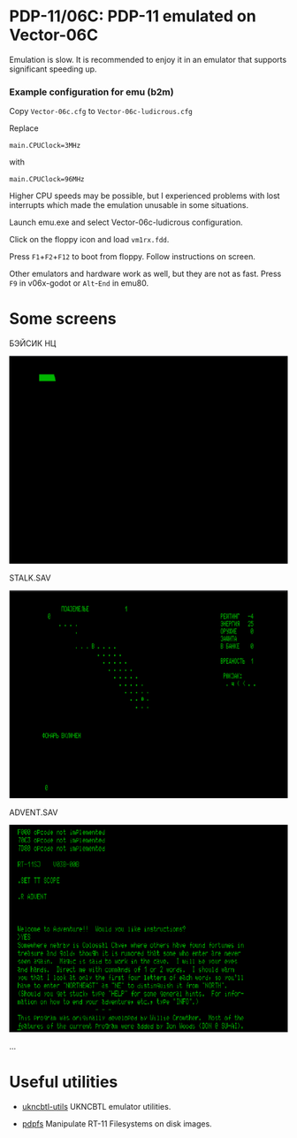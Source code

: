 PDP-11/06C: PDP-11 emulated on Vector-06C
=========================================

Emulation is slow. It is recommended to enjoy it in an emulator that supports significant speeding up.

### Example configuration for emu (b2m)
Copy `Vector-06c.cfg` to `Vector-06c-ludicrous.cfg`

Replace
```
main.CPUClock=3MHz
```
with
```
main.CPUClock=96MHz
```

Higher CPU speeds may be possible, but I experienced problems with lost interrupts which made the emulation unusable in some situations.

Launch emu.exe and select Vector-06c-ludicrous configuration. 

Click on the floppy icon and load `vm1rx.fdd`. 

Press `F1`+`F2`+`F12` to boot from floppy. Follow instructions on screen.

Other emulators and hardware work as well, but they are not as fast. Press `F9` in v06x-godot or `Alt`-`End` in emu80.

# Some screens

БЭЙСИК НЦ

![lala](doc/zhdu.gif)

STALK.SAV

![stalk](doc/stalk.gif)

ADVENT.SAV

![getlamp](doc/getlamp.gif)

...

# Useful utilities

 * [ukncbtl-utils](https://github.com/nzeemin/ukncbtl-utils/) UKNCBTL emulator utilities.

 * [pdpfs](https://github.com/caldwell/pdpfs) Manipulate RT-11 Filesystems on disk images.


